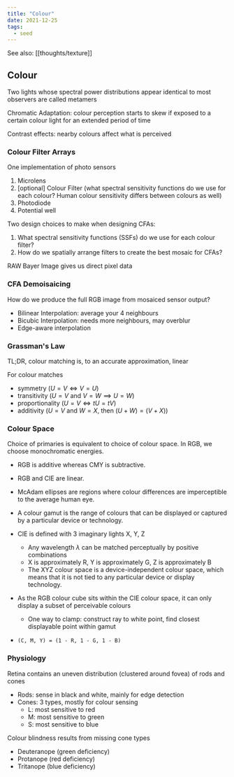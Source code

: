 ```yaml
---
title: "Colour"
date: 2021-12-25
tags:
  - seed
---
```


See also: [[thoughts/texture]]

## Colour

Two lights whose spectral power distributions appear identical to most observers are called metamers

Chromatic Adaptation: colour perception starts to skew if exposed to a certain colour light for an extended period of time

Contrast effects: nearby colours affect what is perceived

### Colour Filter Arrays

One implementation of photo sensors

1. Microlens
2. [optional] Colour Filter (what spectral sensitivity functions do we use for each colour? Human colour sensitivity differs between colours as well)
3. Photodiode
4. Potential well

Two design choices to make when designing CFAs:

1. What spectral sensitivity functions (SSFs) do we use for each colour filter?
2. How do we spatially arrange filters to create the best mosaic for CFAs?

RAW Bayer Image gives us direct pixel data

### CFA Demoisaicing

How do we produce the full RGB image from mosaiced sensor output?

- Bilinear Interpolation: average your 4 neighbours
- Bicubic Interpolation: needs more neighbours, may overblur
- Edge-aware interpolation

### Grassman's Law

TL;DR, colour matching is, to an accurate approximation, linear

For colour matches

- symmetry ($U = V \iff V = U$)
- transitivity ($U = V$ and $V = W \implies U = W$)
- proportionality ($U = V \iff tU = tV$)
- additivity ($U=V$ and $W=X$, then $(U+W)=(V+X)$)

### Colour Space

Choice of primaries is equivalent to choice of colour space. In RGB, we choose monochromatic energies.

- RGB is additive whereas CMY is subtractive.
- RGB and CIE are linear.
- McAdam ellipses are regions where colour differences are imperceptible to the average human eye.
- A colour gamut is the range of colours that can be displayed or captured by a particular device or technology.

- CIE is defined with 3 imaginary lights X, Y, Z
  - Any wavelength $\lambda$ can be matched perceptually by positive combinations
  - X is approximately R, Y is approximately G, Z is approximately B
  - The XYZ colour space is a device-independent colour space, which means that it is not tied to any particular device or display technology.
- As the RGB colour cube sits within the CIE colour space, it can only display a subset of perceivable colours
  - One way to clamp: construct ray to white point, find closest displayable point within gamut
- `(C, M, Y) = (1 - R, 1 - G, 1 - B)`

### Physiology

Retina contains an uneven distribution (clustered around fovea) of rods and cones

- Rods: sense in black and white, mainly for edge detection
- Cones: 3 types, mostly for colour sensing
  - L: most sensitive to red
  - M: most sensitive to green
  - S: most sensitive to blue

Colour blindness results from missing cone types

- Deuteranope (green deficiency)
- Protanope (red deficiency)
- Tritanope (blue deficiency)
